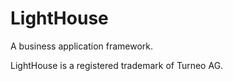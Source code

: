 # LightHouse

A business application framework.

LightHouse is a registered trademark of Turneo AG.
